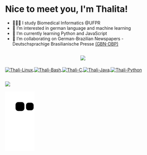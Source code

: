 # Nice to meet you, I'm Thalita!

- 👩🏼‍💻 I study Biomedical Informatics @UFPR
- 👀 I’m interested in german language and machine learning
- 🌱 I’m currently learning Python and JavaScript
- 💞️ I’m collaborating on German-Brazilian Newspapers - Deutschsprachige Brasilianische Presse [(GBN-DBP)](https://github.com/GBN-DBP)

##

<div align="center">
  <a href="https://github.com/thamnasc">
  <!---
  <img height="180em" src="https://github-readme-stats.vercel.app/api?username=thamnasc&show_icons=true&theme=material-palenight&include_all_commits=true&count_private=true&hide=stars,contribs,issues"/>
  --->
  <img height="180em" src="https://github-readme-stats.vercel.app/api/top-langs/?username=thamnasc&layout=compact&langs_count=8&hide=makefile,tex&theme=material-palenight"/>
</div>

 <div style="display: inline_block"><br>
  <img align="center" alt="Thali-Linux" height="30" width="40" src="https://cdn.jsdelivr.net/gh/devicons/devicon/icons/linux/linux-original.svg">
  <img align="center" alt="Thali-Bash" height="30" width="40" src="https://cdn.jsdelivr.net/gh/devicons/devicon/icons/bash/bash-original.svg">
  <img align="center" alt="Thali-C" height="30" width="40" src="https://cdn.jsdelivr.net/gh/devicons/devicon/icons/c/c-original.svg">
  <img align="center" alt="Thali-Java" height="30" width="40" src="https://cdn.jsdelivr.net/gh/devicons/devicon/icons/java/java-original.svg">
  <img align="center" alt="Thali-Python" height="30" width="40" src="https://cdn.jsdelivr.net/gh/devicons/devicon/icons/python/python-original.svg">
</div>
  
##
  
<div> 
<!---
  <a href = "mailto:"><img src="https://img.shields.io/badge/Microsoft_Outlook-0078D4?style=for-the-badge&logo=microsoft-outlook&logoColor=white" target="_blank"></a>
--->
  <a href="https://www.linkedin.com/in/thalita-maria-do-nascimento" target="_blank"><img src="https://img.shields.io/badge/-LinkedIn-%230077B5?style=for-the-badge&logo=linkedin&logoColor=white" target="_blank"></a>   
  
  ![Snake animation](https://github.com/thamnasc/thamnasc/blob/output/github-contribution-grid-snake.svg)
</div> 

<!---
thamnasc/thamnasc is a ✨ special ✨ repository because its `README.md` (this file) appears on your GitHub profile.
You can click the Preview link to take a look at your changes.
--->
